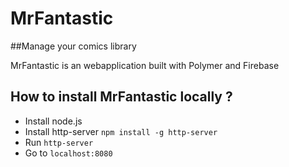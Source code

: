 # MrFantastic

##Manage your comics library

MrFantastic is an webapplication built with Polymer and Firebase

## How to install MrFantastic locally ?

* Install node.js
* Install http-server `npm install -g http-server`
* Run `http-server`
* Go to `localhost:8080`